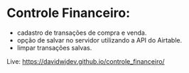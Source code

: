 

# Controle Financeiro:
- cadastro de transações de compra e venda.
- opção de salvar no servidor utilizando a API do Airtable.
- limpar transações salvas.

Live:
https://davidwjdev.github.io/controle_financeiro/
